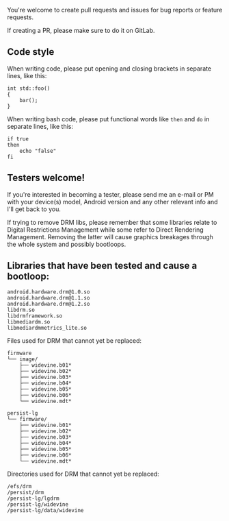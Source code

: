 You're welcome to create pull requests and issues for bug reports or feature requests.

If creating a PR, please make sure to do it on GitLab.

## Code style
When writing code, please put opening and closing brackets in separate lines, like this:
```
int std::foo()
{
    bar();
}
```

When writing bash code, please put functional words like `then` and `do` in separate lines, like this:
```
if true
then
    echo "false"
fi
```

## Testers welcome!

If you're interested in becoming a tester, please send me an e-mail or PM with your device(s) model, Android version and any other relevant info and I'll get back to you.

If trying to remove DRM libs, please remember that some libraries relate to Digital Restrictions Management while some refer to Direct Rendering Management. Removing the latter will cause graphics breakages through the whole system and possibly bootloops.

## Libraries that have been tested and cause a bootloop:
```
android.hardware.drm@1.0.so
android.hardware.drm@1.1.so
android.hardware.drm@1.2.so
libdrm.so
libdrmframework.so
libmediardm.so
libmediardmmetrics_lite.so
```

Files used for DRM that cannot yet be replaced:
```
firmware
└── image/
    ├── widevine.b01*
    ├── widevine.b02*
    ├── widevine.b03*
    ├── widevine.b04*
    ├── widevine.b05*
    ├── widevine.b06*
    └── widevine.mdt*

persist-lg
└── firmware/
    ├── widevine.b01*
    ├── widevine.b02*
    ├── widevine.b03*
    ├── widevine.b04*
    ├── widevine.b05*
    ├── widevine.b06*
    └── widevine.mdt*
```

Directories used for DRM that cannot yet be replaced:
```
/efs/drm
/persist/drm
/persist-lg/lgdrm
/persist-lg/widevine
/persist-lg/data/widevine
```
